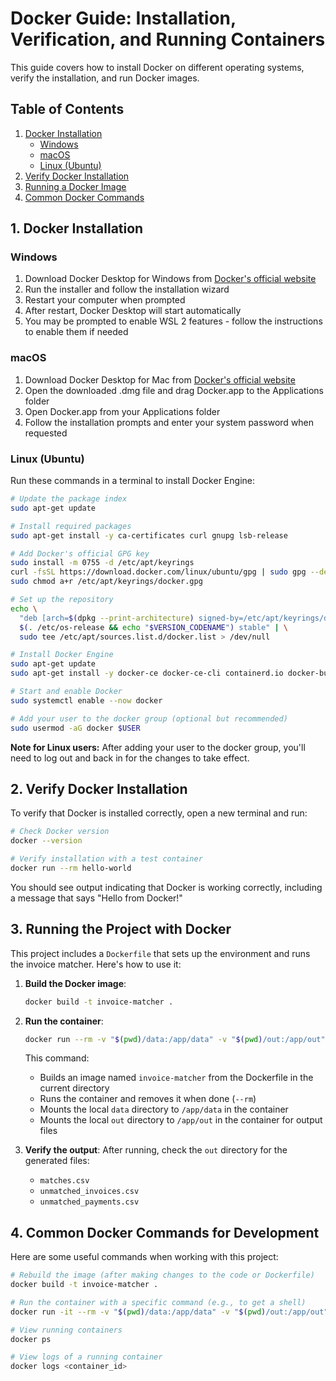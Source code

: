 # Docker Guide: Installation, Verification, and Running Containers

This guide covers how to install Docker on different operating systems, verify the installation, and run Docker images.

## Table of Contents
1. [Docker Installation](#1-docker-installation)
   - [Windows](#windows)
   - [macOS](#macos)
   - [Linux (Ubuntu)](#linux-ubuntu)
2. [Verify Docker Installation](#2-verify-docker-installation)
3. [Running a Docker Image](#3-running-a-docker-image)
4. [Common Docker Commands](#4-common-docker-commands)

## 1. Docker Installation

### Windows
1. Download Docker Desktop for Windows from [Docker's official website](https://www.docker.com/products/docker-desktop/)
2. Run the installer and follow the installation wizard
3. Restart your computer when prompted
4. After restart, Docker Desktop will start automatically
5. You may be prompted to enable WSL 2 features - follow the instructions to enable them if needed

### macOS
1. Download Docker Desktop for Mac from [Docker's official website](https://www.docker.com/products/docker-desktop/)
2. Open the downloaded .dmg file and drag Docker.app to the Applications folder
3. Open Docker.app from your Applications folder
4. Follow the installation prompts and enter your system password when requested

### Linux (Ubuntu)
Run these commands in a terminal to install Docker Engine:

```bash
# Update the package index
sudo apt-get update

# Install required packages
sudo apt-get install -y ca-certificates curl gnupg lsb-release

# Add Docker's official GPG key
sudo install -m 0755 -d /etc/apt/keyrings
curl -fsSL https://download.docker.com/linux/ubuntu/gpg | sudo gpg --dearmor -o /etc/apt/keyrings/docker.gpg
sudo chmod a+r /etc/apt/keyrings/docker.gpg

# Set up the repository
echo \
  "deb [arch=$(dpkg --print-architecture) signed-by=/etc/apt/keyrings/docker.gpg] https://download.docker.com/linux/ubuntu \
  $(. /etc/os-release && echo "$VERSION_CODENAME") stable" | \
  sudo tee /etc/apt/sources.list.d/docker.list > /dev/null

# Install Docker Engine
sudo apt-get update
sudo apt-get install -y docker-ce docker-ce-cli containerd.io docker-buildx-plugin docker-compose-plugin

# Start and enable Docker
sudo systemctl enable --now docker

# Add your user to the docker group (optional but recommended)
sudo usermod -aG docker $USER
```

**Note for Linux users:** After adding your user to the docker group, you'll need to log out and back in for the changes to take effect.

## 2. Verify Docker Installation

To verify that Docker is installed correctly, open a new terminal and run:

```bash
# Check Docker version
docker --version

# Verify installation with a test container
docker run --rm hello-world
```

You should see output indicating that Docker is working correctly, including a message that says "Hello from Docker!"

## 3. Running the Project with Docker

This project includes a `Dockerfile` that sets up the environment and runs the invoice matcher. Here's how to use it:

1. **Build the Docker image**:
   ```bash
   docker build -t invoice-matcher .
   ```

2. **Run the container**:
   ```bash
   docker run --rm -v "$(pwd)/data:/app/data" -v "$(pwd)/out:/app/out" invoice-matcher
   ```

   This command:
   - Builds an image named `invoice-matcher` from the Dockerfile in the current directory
   - Runs the container and removes it when done (`--rm`)
   - Mounts the local `data` directory to `/app/data` in the container
   - Mounts the local `out` directory to `/app/out` in the container for output files

3. **Verify the output**:
   After running, check the `out` directory for the generated files:
   - `matches.csv`
   - `unmatched_invoices.csv`
   - `unmatched_payments.csv`

## 4. Common Docker Commands for Development

Here are some useful commands when working with this project:

```bash
# Rebuild the image (after making changes to the code or Dockerfile)
docker build -t invoice-matcher .

# Run the container with a specific command (e.g., to get a shell)
docker run -it --rm -v "$(pwd)/data:/app/data" -v "$(pwd)/out:/app/out" invoice-matcher /bin/bash

# View running containers
docker ps

# View logs of a running container
docker logs <container_id>
```